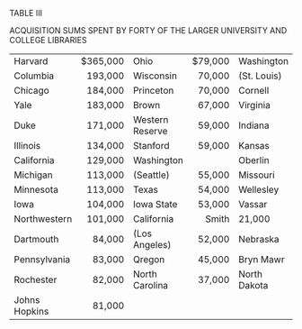 TABLE III 

ACQUISITION SUMS SPENT BY FORTY OF THE LARGER UNIVERSITY AND COLLEGE LIBRARIES 

<table>
  <tbody>
    <tr>
      <td>Harvard</td>
      <td style="text-align: right">$365,000</td>
      <td>Ohio</td>
      <td style="text-align: right">$79,000</td>
      <td>Washington</td>
      <td style="text-align: right"> </td>
    </tr>
    <tr>
      <td>Columbia</td>
      <td style="text-align: right">193,000</td>
      <td>Wisconsin</td>
      <td style="text-align: right">70,000</td>
      <td>(St. Louis)</td>
      <td style="text-align: right">36,000</td>
    </tr>
    <tr>
      <td>Chicago</td>
      <td style="text-align: right">184,000</td>
      <td>Princeton</td>
      <td style="text-align: right">70,000</td>
      <td>Cornell</td>
      <td style="text-align: right">34,000</td>
    </tr>
    <tr>
      <td>Yale</td>
      <td style="text-align: right">183,000</td>
      <td>Brown</td>
      <td style="text-align: right">67,000</td>
      <td>Virginia</td>
      <td style="text-align: right">33,000</td>
    </tr>
    <tr>
      <td>Duke</td>
      <td style="text-align: right">171,000</td>
      <td>Western Reserve</td>
      <td style="text-align: right">59,000</td>
      <td>Indiana</td>
      <td style="text-align: right">32,000</td>
    </tr>
    <tr>
      <td>Illinois</td>
      <td style="text-align: right">134,000</td>
      <td>Stanford</td>
      <td style="text-align: right">59,000</td>
      <td>Kansas</td>
      <td style="text-align: right">31,000</td>
    </tr>
    <tr>
      <td>California</td>
      <td style="text-align: right">129,000</td>
      <td>Washington</td>
      <td style="text-align: right"> </td>
      <td>Oberlin</td>
      <td style="text-align: right">31,000</td>
    </tr>
    <tr>
      <td>Michigan</td>
      <td style="text-align: right">113,000</td>
      <td>(Seattle)</td>
      <td style="text-align: right">55,000</td>
      <td>Missouri</td>
      <td style="text-align: right">26,000</td>
    </tr>
    <tr>
      <td>Minnesota</td>
      <td style="text-align: right">113,000</td>
      <td>Texas</td>
      <td style="text-align: right">54,000</td>
      <td>Wellesley</td>
      <td style="text-align: right">23,000</td>
    </tr>
    <tr>
      <td>Iowa</td>
      <td style="text-align: right">104,000</td>
      <td>Iowa State</td>
      <td style="text-align: right">53,000</td>
      <td>Vassar</td>
      <td style="text-align: right">23,000</td>
    </tr>
    <tr>
      <td>Northwestern</td>
      <td style="text-align: right">101,000</td>
      <td>California</td>
      <td style="text-align: right">Smith</td>
      <td>21,000</td>
      <td style="text-align: right"> </td>
    </tr>
    <tr>
      <td>Dartmouth</td>
      <td style="text-align: right">84,000</td>
      <td>(Los Angeles)</td>
      <td style="text-align: right">52,000</td>
      <td>Nebraska</td>
      <td style="text-align: right">20,000</td>
    </tr>
    <tr>
      <td>Pennsylvania</td>
      <td style="text-align: right">83,000</td>
      <td>Qregon</td>
      <td style="text-align: right">45,000</td>
      <td>Bryn Mawr</td>
      <td style="text-align: right">19,000</td>
    </tr>
    <tr>
      <td>Rochester</td>
      <td style="text-align: right">82,000</td>
      <td>North Carolina</td>
      <td style="text-align: right">37,000</td>
      <td>North Dakota</td>
      <td style="text-align: right">10,000</td>
    </tr>
    <tr>
      <td>Johns Hopkins</td>
      <td style="text-align: right">81,000</td>
      <td> </td>
      <td style="text-align: right"> </td>
      <td> </td>
      <td style="text-align: right"> </td>
    </tr>
  </tbody>
</table>
